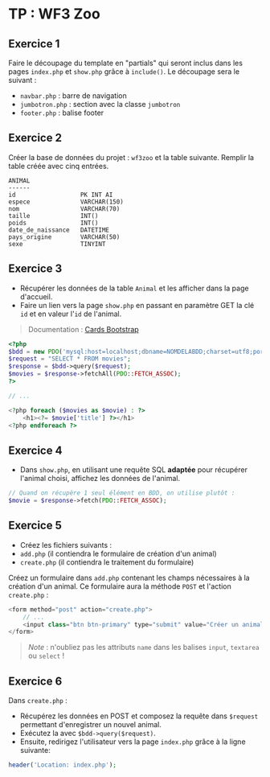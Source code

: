 # TP : WF3 Zoo

## Exercice 1

Faire le découpage du template en "partials" qui seront inclus dans les pages `index.php` et `show.php` grâce à `include()`. Le découpage sera le suivant :

- `navbar.php` : barre de navigation
- `jumbotron.php` : section avec la classe `jumbotron`
- `footer.php` : balise footer

## Exercice 2

Créer la base de données du projet : `wf3zoo` et la table suivante. Remplir la table créée avec cinq entrées.

```
ANIMAL
------
id                  PK INT AI
espece              VARCHAR(150)
nom                 VARCHAR(70)
taille              INT()
poids               INT()
date_de_naissance   DATETIME
pays_origine        VARCHAR(50)
sexe                TINYINT
```

## Exercice 3

- Récupérer les données de la table `Animal` et les afficher dans la page d'accueil.
- Faire un lien vers la page `show.php` en passant en paramètre GET la clé `id` et en valeur l'`id` de l'animal.

> Documentation : [Cards Bootstrap](https://getbootstrap.com/docs/4.4/components/card/)

```php
<?php
$bdd = new PDO('mysql:host=localhost;dbname=NOMDELABDD;charset=utf8;port=3306', 'loginBdd', 'passwordBdd');
$request = "SELECT * FROM movies";
$response = $bdd->query($request);
$movies = $response->fetchAll(PDO::FETCH_ASSOC);
?>

// ...

<?php foreach ($movies as $movie) : ?>
    <h1><?= $movie['title'] ?></h1>
<?php endforeach ?>
```

## Exercice 4

- Dans `show.php`, en utilisant une requête SQL **adaptée** pour récupérer l'animal choisi, affichez les données de l'animal.

```php
// Quand on récupère 1 seul élément en BDD, on utilise plutôt :
$movie = $response->fetch(PDO::FETCH_ASSOC);
```

## Exercice 5

- Créez les fichiers suivants :
- `add.php` (il contiendra le formulaire de création d'un animal)
- `create.php` (il contiendra le traitement du formulaire)

Créez un formulaire dans `add.php` contenant les champs nécessaires à la création d'un animal. Ce formulaire aura la méthode `POST` et l'action `create.php` : 

```php
<form method="post" action="create.php">
    // ...
    <input class="btn btn-primary" type="submit" value="Créer un animal">
</form>
```

> *Note* : n'oubliez pas les attributs `name` dans les balises `input`, `textarea` ou `select` !

## Exercice 6

Dans `create.php` :
- Récupérez les données en POST et composez la requête dans `$request` permettant d'enregistrer un nouvel animal.
- Exécutez la avec `$bdd->query($request)`.
- Ensuite, redirigez l'utilisateur vers la page `index.php` grâce à la ligne suivante: 
 
```php
header('Location: index.php');
```
